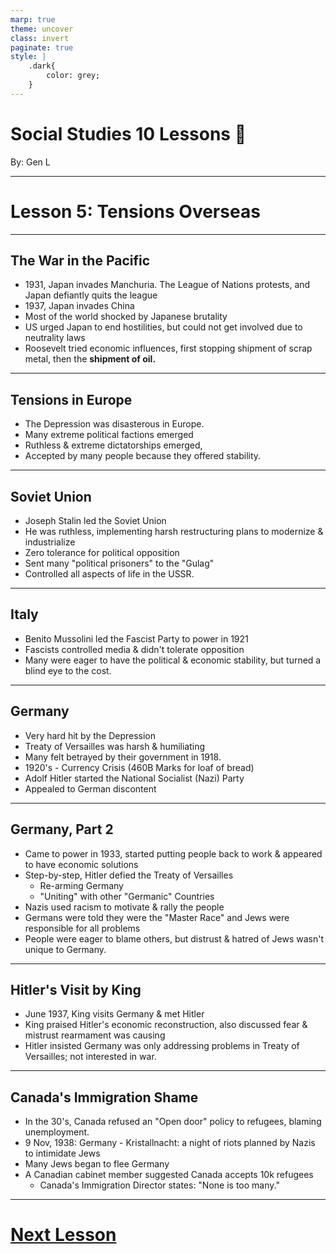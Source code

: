 ```yaml
---
marp: true
theme: uncover
class: invert
paginate: true
style: |
    .dark{
        color: grey;
    }
---
```


# <!--fit-->Social Studies 10 Lessons :book:

<span class="dark">By:</span> Gen L

<!--_footer: In partnership with Hyperion University, 2023-->

---

# Lesson 5: Tensions Overseas

---

## The War in the Pacific

* 1931, Japan invades Manchuria. The League of Nations protests, and Japan defiantly quits the league
* 1937, Japan invades China
* Most of the world shocked by Japanese brutality
* US urged Japan to end hostilities, but could not get involved due to neutrality laws
* Roosevelt tried economic influences, first stopping shipment of scrap metal, then the **shipment of oil.**

---

## Tensions in Europe

* The Depression was disasterous in Europe.
* Many extreme political factions emerged
* Ruthless & extreme dictatorships emerged,
* Accepted by many people because they offered stability.

---

## Soviet Union

* Joseph Stalin led the Soviet Union
* He was ruthless, implementing harsh restructuring plans to modernize & industrialize
* Zero tolerance for political opposition
* Sent many "political prisoners" to the "Gulag"
* Controlled all aspects of life in the USSR.

---

## Italy

* Benito Mussolini led the Fascist Party to power in 1921
* Fascists controlled media & didn't tolerate opposition
* Many were eager to have the political & economic stability, but turned a blind eye to the cost.

---

## Germany

* Very hard hit by the Depression
* Treaty of Versailles was harsh & humiliating
* Many felt betrayed by their government in 1918.
* 1920's - Currency Crisis (460B Marks for loaf of bread)
* Adolf Hitler started the National Socialist (Nazi) Party
* Appealed to German discontent

---

## Germany, Part 2

* Came to power in 1933, started putting people back to work & appeared to have economic solutions
* Step-by-step, Hitler defied the Treaty of Versailles
    * Re-arming Germany
    * "Uniting" with other "Germanic" Countries
* Nazis used racism to motivate & rally the people
* Germans were told they were the "Master Race" and Jews were responsible for all problems
* People were eager to blame others, but distrust & hatred of Jews wasn't unique to Germany.

---

## Hitler's Visit by King

* June 1937, King visits Germany & met Hitler
* King praised Hitler's economic reconstruction, also discussed fear & mistrust rearmament was causing
* Hitler insisted Germany was only addressing problems in Treaty of Versailles; not interested in war.

---

## Canada's Immigration Shame

* In the 30's, Canada refused an "Open door" policy to refugees, blaming unemployment.
* 9 Nov, 1938: Germany - Kristallnacht: a night of riots planned by Nazis to intimidate Jews
* Many Jews began to flee Germany
* A Canadian cabinet member suggested Canada accepts 10k refugees
    * Canada's Immigration Director states: "None is too many."

---

# [Next Lesson](Lesson%206.html)